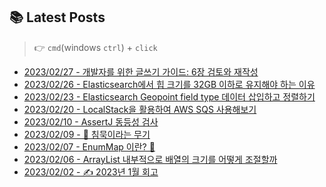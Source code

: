 
## 📚 Latest Posts
> 👉 `cmd`(windows `ctrl`) + `click`
<ul>
<li><a target='_blank' href="https://velog.io/@minkyu__k/%EA%B0%9C%EB%B0%9C%EC%9E%90%EB%A5%BC-%EC%9C%84%ED%95%9C-%EA%B8%80%EC%93%B0%EA%B8%B0-%EA%B0%80%EC%9D%B4%EB%93%9C-6%EC%9E%A5-%EA%B2%80%ED%86%A0%EC%99%80-%EC%9E%AC%EC%9E%91%EC%84%B1">2023/02/27 - 개발자를 위한 글쓰기 가이드: 6장 검토와 재작성</a></li><li><a target='_blank' href="https://velog.io/@minkyu__k/Elasticsearch%EC%97%90%EC%84%9C-%ED%9E%99-%ED%81%AC%EA%B8%B0%EB%A5%BC-32GB-%EC%9D%B4%ED%95%98%EB%A1%9C-%EC%9C%A0%EC%A7%80%ED%95%B4%EC%95%BC-%ED%95%98%EB%8A%94-%EC%9D%B4%EC%9C%A0">2023/02/26 - Elasticsearch에서 힙 크기를 32GB 이하로 유지해야 하는 이유</a></li><li><a target='_blank' href="https://velog.io/@minkyu__k/Elasticsearch-Geopoint-field-type-%EB%8D%B0%EC%9D%B4%ED%84%B0-%EC%82%BD%EC%9E%85%ED%95%98%EA%B3%A0-%EC%A0%95%EB%A0%AC%ED%95%98%EA%B8%B0">2023/02/23 - Elasticsearch Geopoint field type  데이터 삽입하고 정렬하기</a></li><li><a target='_blank' href="https://velog.io/@minkyu__k/LocalStack%EC%9D%84-%ED%99%9C%EC%9A%A9%ED%95%9C-AWS-SQS-%EC%82%AC%EC%9A%A9%ED%95%B4%EB%B3%B4%EA%B8%B0">2023/02/20 - LocalStack을 활용하여 AWS SQS 사용해보기</a></li><li><a target='_blank' href="https://velog.io/@minkyu__k/jUnit-%EB%8F%99%EC%9D%BC%EC%84%B1-%EA%B2%80%EC%82%AC">2023/02/10 - AssertJ 동등성 검사</a></li><li><a target='_blank' href="https://velog.io/@minkyu__k/%EC%B9%A8%EB%AC%B5%EC%9D%B4%EB%9D%BC%EB%8A%94-%EB%AC%B4%EA%B8%B0">2023/02/09 - 📖 침묵이라는 무기</a></li><li><a target='_blank' href="https://velog.io/@minkyu__k/EnumMap-%EC%9D%B4%EB%9E%80">2023/02/07 - EnumMap 이란? 🤔</a></li><li><a target='_blank' href="https://velog.io/@minkyu__k/ArrayList-%EB%82%B4%EB%B6%80%EC%A0%81%EC%9C%BC%EB%A1%9C-%EB%B0%B0%EC%97%B4%EC%9D%98-%ED%81%AC%EA%B8%B0%EB%A5%BC-%EC%96%B4%EB%96%BB%EA%B2%8C-%EC%A1%B0%EC%A0%88%ED%95%A0%EA%B9%8C">2023/02/06 - ArrayList 내부적으로 배열의 크기를 어떻게 조절할까</a></li><li><a target='_blank' href="https://velog.io/@minkyu__k/2023%EB%85%84-1%EC%9B%94-%ED%9A%8C%EA%B3%A0">2023/02/02 - ✍ 2023년 1월 회고</a></li></ul>